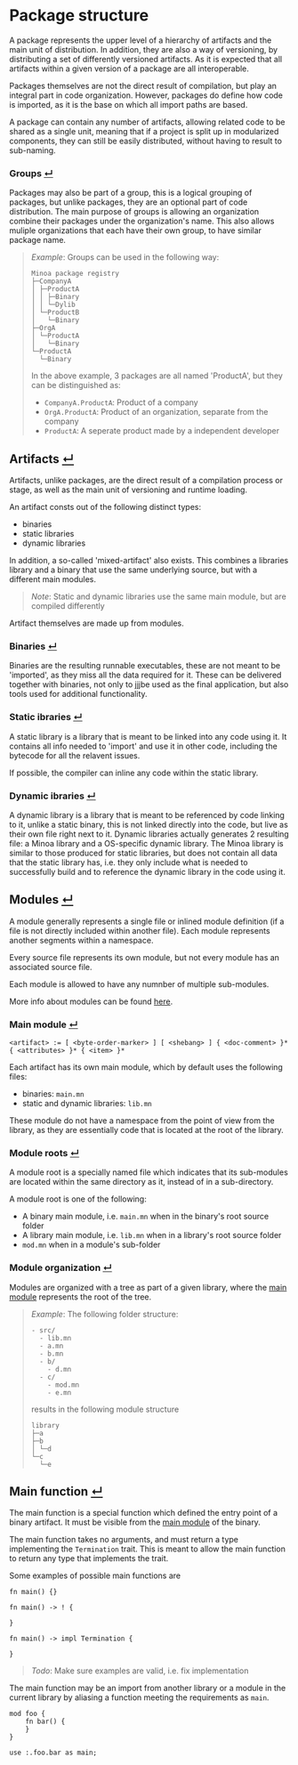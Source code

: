 # Package structure

A package represents the upper level of a hierarchy of artifacts and the main unit of distribution.
In addition, they are also a way of versioning, by distributing a set of differently versioned artifacts.
As it is expected that all artifacts within a given version of a package are all interoperable.

Packages themselves are not the direct result of compilation, but play an integral part in code organization.
However, packages do define how code is imported, as it is the base on which all import paths are based.

A package can contain any number of artifacts, allowing related code to be shared as a single unit,
meaning that if a project is split up in modularized components, they can still be easily distributed, without having to result to sub-naming.

### Groups [↵](#package-structure)

Packages may also be part of a group, this is a logical grouping of packages, but unlike packages, they are an optional part of code distribution.
The main purpose of groups is allowing an organization combine their packages under the organization's name.
This also allows muliple organizations that each have their own group, to have similar package name.

> _Example_:
> Groups can be used in the following way:
> ```
> Minoa package registry
> ├─CompanyA
> │ ├─ProductA
> │ │ ├─Binary
> │ │ └─Dylib
> │ └─ProductB
> │   └─Binary
> ├─OrgA
> │ └─ProductA
> │   └─Binary
> └─ProductA
>   └─Binary
> ```
> 
> In the above example, 3 packages are all named 'ProductA', but they can be distinguished as:
> - `CompanyA.ProductA`: Product of a company
> - `OrgA.ProductA`: Product of an organization, separate from the company
> - `ProductA`: A seperate product made by a independent developer

## Artifacts [↵](#package-structure)

Artifacts, unlike packages, are the direct result of a compilation process or stage, as well as the main unit of versioning and runtime loading.

An artifact consts out of the following distinct types:
- binaries
- static libraries
- dynamic libraries

In addition, a so-called 'mixed-artifact' also exists.
This combines a libraries library and a binary that use the same underlying source, but with a different main modules.

> _Note_: Static and dynamic libraries use the same main module, but are compiled differently

Artifact themselves are made up from modules.

### Binaries [↵](#artifacts-)

Binaries are the resulting runnable executables, these are not meant to be 'imported', as they miss all the data required for it.
These can be delivered together with binaries, not only to jjjbe used as the final application, but also tools used for additional functionality.

### Static ibraries [↵](#artifacts-)

A static library is a library that is meant to be linked into any code using it.
It contains all info needed to 'import' and use it in other code, including the bytecode for all the relavent issues.

If possible, the compiler can inline any code within the static library.

### Dynamic ibraries [↵](#artifacts-)

A dynamic library is a library that is meant to be referenced by code linking to it, unlike a static binary, this is not linked directly into the code, but live as their own file right next to it.
Dynamic libraries actually generates 2 resulting file: a Minoa library and a OS-specific dynamic library.
The Minoa library is similar to those produced for static libraries, but does not contain all data that the static library has, i.e. they only include what is needed to successfully build and to reference the dynamic library in the code using it.

## Modules [↵](#package-structure)

A module generally represents a single file or inlined module definition (if a file is not directly included within another file).
Each module represents another segments within a namespace.

Every source file represents its own module, but not every module has an associated source file.

Each module is allowed to have any numnber of multiple sub-modules.

More info about modules can be found [here](./items/modules.md).

### Main module [↵](#modules-)
```
<artifact> := [ <byte-order-marker> ] [ <shebang> ] { <doc-comment> }* { <attributes> }* { <item> }*
```

Each artifact has its own main module, which by default uses the following files:
- binaries: `main.mn`
- static and dynamic libraries: `lib.mn`

These module do not have a namespace from the point of view from the library, as they are essentially code that is located at the root of the library.

### Module roots [↵](#modules-)

A module root is a specially named file which indicates that its sub-modules are located within the same directory as it, instead of in a sub-directory.

A module root is one of the following:
- A binary main module, i.e. `main.mn` when in the binary's root source folder
- A library main module, i.e. `lib.mn` when in a library's root source folder
- `mod.mn` when in a module's sub-folder

### Module organization [↵](#modules-)

Modules are organized with a tree as part of a given library, where the [main module] represents the root of the tree.


> _Example_:
> The following folder structure:
> ```
> - src/
>   - lib.mn
>   - a.mn
>   - b.mn
>   - b/
>     - d.mn
>   - c/
>     - mod.mn
>     - e.mn
> ```
> 
> results in the following module structure
> ```
> library
> ├─a
> ├─b
> │ └─d
> └─c
>   └─e
> ```

## Main function [↵](#package-structure)

The main function is a special function which defined the entry point of a binary artifact.
It must be visible from the [main module] of the binary.

The main function takes no arguments, and must return a type implementing the `Termination` trait.
This is meant to allow the main function to return any type that implements the trait.

Some examples of possible main functions are
```
fn main() {}
```
```
fn main() -> ! {

}
```
```
fn main() -> impl Termination {

}
```

> _Todo_: Make sure examples are valid, i.e. fix implementation

The main function may be an import from another library or a module in the current library by aliasing a function meeting the requirements as `main`.

```
mod foo {
    fn bar() {
    }
}

use :.foo.bar as main;
```



[main module]: #main-module-